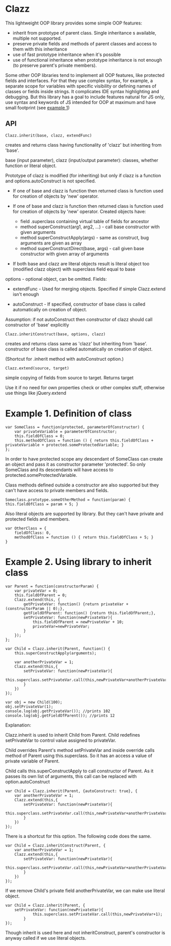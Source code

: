 Clazz
=====

This lightweight OOP library provides some simple OOP features:
- inherit from prototype of parent class. Single inheritance s available, multiple not supported.
- preserve private fields and methods of parent classes and access to them with this inheritance
- use of fast prototype inheritance when it's possible
- use of functional inheritance when prototype inheritance is not enough (to preserve parent's private members).

Some other OOP libraries tend to implement all OOP features, like protected fields and interfaces. For that they use complex syntax, for example, a separate scope for variables with specific visibility or defining names of classes or fields inside strings. It complicates IDE syntax highlighting and debugging.
But this library has a goal to include features natural for JS only, use syntax and keywords of JS intended for OOP at maximum and have small footprint (see [example 1](#example-1-definition-of-class))


API
---

    Clazz.inherit(base, clazz, extendFunc)

creates and returns class having functionality of 'clazz' but inheriting from 'base'.

base (input parameter), clazz (input/output parameter): classes, whether function or literal object.

Prototype of clazz is modified (for inheriting) but only if clazz is a function and options.autoConstruct is
not specified.

- If one of base and clazz is function then returned class is function used for creation of
objects by 'new' operator. 
- If one of base and clazz is function then returned class is function used for creation of
objects by 'new' operator. 
Created objects have: 
  - field .superclass containing virtual table of fields for ancestor
  - method superConstruct(arg1, arg2, ...) - call base constructor with given arguments
  - method superConstructApply(args) - same as construct, bug arguments are given as array
  - method superConstructDirect(base, args) - call given base constructor with given array of arguments

- If both base and clazz are literal objects result is literal object too (modified clazz object)
with superclass field equal to base

options - optional object, can be omitted. Fields:

- extendFunc - Used for merging objects. Specified if simple Clazz.extend isn't enough

- autoConstruct - If specified, constructor of base class is called automatically on creation of object.

Assumption: if not autoConstruct then constructor of clazz should call constructor of 'base' explicitly

    Clazz.inheritConstruct(base, options, clazz) 

creates and returns class same as 'clazz' but inheriting from 'base'. constructor of base class is called
automatically on creation of object.

(Shortcut for .inherit method with autoConstruct option.)

    Clazz.extend(source, target)

simple copying of fields from source to target. Returns target

Use it if no need for own properties check or other complex stuff, otherwise use things like jQuery.extend


# Example 1. Definition of class


    var SomeClass = function(protected, parameterOfConstructor) {
        var privateVariable = parameterOfConstructor;
        this.fieldOfClass = 0;
        this.methodOfClass = function () { return this.fieldOfClass + privateVariable + protected.someProtectedVariable; }
    };
    
In order to have protected scope any descendant of SomeClass can create an object and pass it as constructor parameter 'protected'. So only SomeClass and its descendants will have access to protected.someProtectedVariable.

Class methods defined outside a constructor are also supported but they can't have access to private members and fields.

    Someclass.prototype.someOtherMethod = function(param) { this.fieldOfClass = param + 5; }

Also literal objects are supported by library. But they can't have private and protected fields and members. 

    var OtherClass = {
        fieldOfClass: 0,
        methodOfClass = function () { return this.fieldOfClass + 5; }
    }


# Example 2. Using library to inherit class


    var Parent = function(constructorParam) {
        var privateVar = 0;
        this.fieldOfParent = 0;
        Clazz.extend(this, {
            getPrivateVar: function() {return privateVar + (constructorParam || 0);},
            getFieldOfParent: function() {return this.fieldOfParent;},
            setPrivateVar: function(newPrivateVar){
                this.fieldOfParent = newPrivateVar + 10;
                privateVar=newPrivateVar;
            }
        });        
    };

    var Child = Clazz.inherit(Parent, function() {
        this.superConstructApply(arguments);
        
        var anotherPrivateVar = 1;
        Clazz.extend(this,{
            setPrivateVar: function(newPrivateVar){
                this.superclass.setPrivateVar.call(this,newPrivateVar+anotherPrivateVar);
            }
        })
    });

    var obj = new Child(100);
    obj.setPrivateVar(1);
    console.log(obj.getPrivateVar()); //prints 102
    console.log(obj.getFieldOfParent()); //prints 12

Explanation:

Clazz.inherit is used to inherit Child from Parent. Child redefines setPrivateVar to control value assigned to privateVar.

Child overrides Parent's method setPrivateVar and inside override calls method of Parent using this.superclass. So it has an access a value of private variable of Parent.

Child calls this.superConstructApply to call constructor of Parent. As it passes its own list of arguments, this call can be replaced with option.autoConstruct



    var Child = Clazz.inherit(Parent, {autoConstruct: true}, {
        var anotherPrivateVar = 1;
        Clazz.extend(this,{
            setPrivateVar: function(newPrivateVar){
                this.superclass.setPrivateVar.call(this,newPrivateVar+anotherPrivateVar);
            }
        })
    });
    

There is a shortcut for this option. The following code does the same.


    var Child = Clazz.inheritConstruct(Parent, {
        var anotherPrivateVar = 1;
        Clazz.extend(this,{
            setPrivateVar: function(newPrivateVar){
                this.superclass.setPrivateVar.call(this,newPrivateVar+anotherPrivateVar);
            }
        })
    });


If we remove Child's private field anotherPrivateVar, we can make use literal object.


    var Child = Clazz.inherit(Parent, {
        setPrivateVar: function(newPrivateVar){
                this.superclass.setPrivateVar.call(this,newPrivateVar+1);
            }
    });


Though inherit is used here and not inheritConstruct, parent's constructor is anyway called if we use literal objects.
